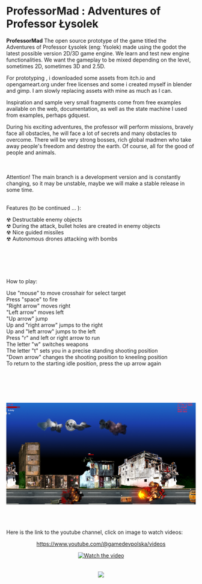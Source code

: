 
# ProfessorMad : Adventures of Professor Łysolek

**ProfessorMad** The open source prototype of the game titled the Adventures of Professor Łysolek (eng: Ysolek) made using the godot the latest possible version 2D/3D game engine.
We learn and test new engine functionalities. We want the gameplay to be mixed depending on the level, sometimes 2D, sometimes 3D and 2.5D.

For prototyping , i downloaded some assets from itch.io and opengameart.org under free licenses and some i created myself in blender and gimp. I am slowly replacing assets with mine as much as I can. 

Inspiration and sample very small fragments come from free examples available on the web, documentation, as well as the state machine I used from examples, perhaps gdquest.

During his exciting adventures, the professor will perform missions, bravely face all obstacles, he will face a lot of secrets and many obstacles to overcome. There will be very strong bosses, rich global madmen who take away people's freedom and destroy the earth. Of course, all for the good of people and animals.

<BR><BR>
Attention! The main branch is a development version and is constantly changing, so it may be unstable, maybe we will make a stable release in some time.
<BR><BR>

Features (to be continued ... ):

☢ Destructable enemy objects
<BR>
☢ During the attack, bullet holes are created in enemy objects
<BR>
☢ Nice guided missiles
<BR>
☢ Autonomous drones attacking with bombs

<BR><BR><BR><BR>

How to play:

Use "mouse" to move crosshair for select target<BR>
Press "space" to fire<BR>
"Right arrow" moves right<BR>
"Left arrow" moves left<BR>
"Up arrow" jump<BR>
Up and "right arrow" jumps to the right<BR>
Up and "left arrow" jumps to the left<BR>
Press "r" and left or right arrow to run<BR>
The letter "w" switches weapons<BR>
The letter "t" sets you in a precise standing shooting position<BR>
"Down arrow" changes the shooting position to kneeling position<BR>
To return to the starting idle position, press the up arrow again

<BR><BR><BR><BR>

<div align="center">
 <img src="https://raw.githubusercontent.com/Ciapas-Linux/assets/main/Web/ysolek_1.png"/>
</div>


<BR><BR>

Here is the link to the youtube channel, click on image to watch videos:

<div align="center">
 
https://www.youtube.com/@gamedevpolska/videos

[![Watch the video](https://img.youtube.com/vi/6M4H_5aWBc0/hqdefault.jpg)](https://www.youtube.com/embed/6M4H_5aWBc0)
<BR><BR><BR>
[<img src="https://img.youtube.com/vi/2EygscujO9Q/hqdefault.jpg" 
/>](https://www.youtube.com/embed/2EygscujO9Q)

</div>

